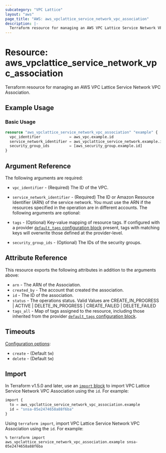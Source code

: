```yaml
---
subcategory: "VPC Lattice"
layout: "aws"
page_title: "AWS: aws_vpclattice_service_network_vpc_association"
description: |-
  Terraform resource for managing an AWS VPC Lattice Service Network VPC Association.
---
```


# Resource: aws_vpclattice_service_network_vpc_association

Terraform resource for managing an AWS VPC Lattice Service Network VPC Association.

## Example Usage

### Basic Usage

```terraform
resource "aws_vpclattice_service_network_vpc_association" "example" {
  vpc_identifier             = aws_vpc.example.id
  service_network_identifier = aws_vpclattice_service_network.example.id
  security_group_ids         = [aws_security_group.example.id]
}
```

## Argument Reference

The following arguments are required:

* `vpc_identifier` - (Required) The ID of the VPC.
* `service_network_identifier` - (Required) The ID or Amazon Resource Identifier (ARN) of the service network. You must use the ARN if the resources specified in the operation are in different accounts.
The following arguments are optional:

* `tags` - (Optional) Key-value mapping of resource tags. If configured with a provider [`default_tags` configuration block](/docs/providers/aws/index.html#default_tags-configuration-block) present, tags with matching keys will overwrite those defined at the provider-level.
* `security_group_ids` - (Optional) The IDs of the security groups.

## Attribute Reference

This resource exports the following attributes in addition to the arguments above:

* `arn` - The ARN of the Association.
* `created_by` - The account that created the association.
* `id` - The ID of the association.
* `status` - The operations status. Valid Values are CREATE_IN_PROGRESS | ACTIVE | DELETE_IN_PROGRESS | CREATE_FAILED | DELETE_FAILED
* `tags_all` - Map of tags assigned to the resource, including those inherited from the provider [`default_tags` configuration block](/docs/providers/aws/index.html#default_tags-configuration-block).

## Timeouts

[Configuration options](https://developer.hashicorp.com/terraform/language/resources/syntax#operation-timeouts):

* `create` - (Default `5m`)
* `delete` - (Default `5m`)

## Import

In Terraform v1.5.0 and later, use an [`import` block](https://developer.hashicorp.com/terraform/language/import) to import VPC Lattice Service Network VPC Association using the `id`. For example:

```terraform
import {
  to = aws_vpclattice_service_network_vpc_association.example
  id = "snsa-05e2474658a88f6ba"
}
```

Using `terraform import`, import VPC Lattice Service Network VPC Association using the `id`. For example:

```console
% terraform import aws_vpclattice_service_network_vpc_association.example snsa-05e2474658a88f6ba
```
